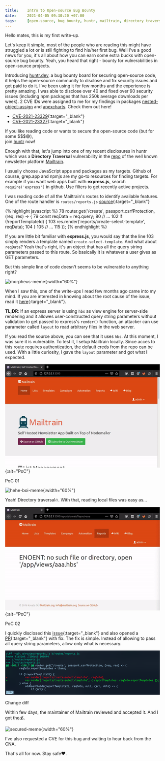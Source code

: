 ```yaml
---
title:    Intro to Open-source Bug Bounty
date:     2021-04-05 09:30:20 +07:00
tags:     [open-source, bug bounty, huntr, mailtrain, directory traversal]
---
```


Hello mates, this is my first write-up.

Let's keep it simple, most of the people who are reading this might have struggled a lot or is still fighting to find his/her first bug.
Well I've a good news for you, it's all about how you can earn some extra bucks with open-source bug bounty. Yeah, you heard that right - bounty for vulnerabilities in open-source projects.

Introducing [huntr.dev], a bug bounty board for securing open-source code, it helps the open-source community to disclose and fix security issues and get paid to do it. I've been using it for few months and the experience is pretty amazing. I was able to disclose over 40 and fixed over 90 security issues (including npm packages that has 250k average downloads per week). 2 CVE IDs were assigned to me for my findings in packages [nested-object-assign] and [apexcharts]. Check them out here!

- [CVE-2021-23329]{:target="_blank"}
- [CVE-2021-23327]{:target="_blank"}

If you like reading code or wants to secure the open-source code (but for some $$$😅),<br>join [huntr][huntr.dev] now!

Enough with that, let's jump into one of my recent disclosures in huntr which was a **Directory Traversal** vulnerability in the [repo][Mailtrain-repo] of the well known newsletter platform [Mailtrain].

I usually choose JavaScript apps and packages as my targets. Github of course, grep.app and npmjs are my go-to resources for finding targets. For example if you want web apps built with **express.js**, search `require('express')` in github. Use filters to get recently active projects.

I was reading code of all the Mailtrain's routes to identify available features. One of the route handler is `routes/reports.js` [source][vulnerable source]{:target="_blank"}

{% highlight javascript %}
78    router.get('/create', passport.csrfProtection, (req, res) => {
79      const reqData = req.query;
80      // ...
102       if (!reportTemplateId) {
103           res.render('reports/create-select-template', reqData);
104       }
105     // ...
115   });
{% endhighlight %}

If you are little bit familiar with **express.js**, you would say that the line 103 simply renders a template named `create-select-template`. And what about `reqData`? Yeah that's right, it's an object that has all the query string parameters passed to this route. So basically it is whatever a user gives as GET parameters.

But this simple line of code doesn't seems to be vulnerable to anything right?

![morpheus-meme]{:width="60%"}

When I saw this, one of the write-ups I read few months ago came into my mind. If you are interested in knowing about the root cause of the issue, read it [here][write-up]{:target="_blank"}.

**TL;DR**: If an express server is using `hbs` as view engine for server-side rendering and it allowes user-constructed query string parameters without validation to get passed to express's `render()` function, an attacker can use parameter called `layout` to read arbitrary files in the web server.

If you read the source above, you can see that it uses `hbs`. At this moment, I was sure it is vulnerable. To test it, I setup Mailtrain locally. Since acces to this route requires authentication, the default creds from the repo can be used. With a little curiosity, I gave the `layout` parameter and got what I expected.

![poc0](poc0.gif){:alt="PoC"}
<figcaption>PoC 01</figcaption>

![hehe-boi-meme]{:width="60%"}

Yeah! Directory traversal🔥. With that, reading local files was easy as...

![poc1](poc1.gif){:alt="PoC"}
<figcaption>PoC 02</figcaption>

I quickly disclosed this [issue][disclosure]{:target="_blank"} and also opened a [PR][fix]{:target="_blank"} with fix. The fix is simple. Instead of allowing to pass all query string parameters, allow only what is necessary.

![fix-diff](diff.png)
<figcaption>Change diff</figcaption>

Within few days, the maintainer of Mailtrain reviewed and accepted it. And I got the💰.

![secured-meme]{:width="60%"}

I've also requested a CVE for this bug and waiting to hear back from the CNA.

That's all for now. Stay safe❤️.

[huntr.dev]: https://huntr.dev
[nested-object-assign]: https://www.npmjs.com/package/nested-object-assign
[apexcharts]: https://www.npmjs.com/package/apexcharts
[CVE-2021-23327]: https://cve.mitre.org/cgi-bin/cvename.cgi?name=CVE-2021-23327
[CVE-2021-23329]: https://cve.mitre.org/cgi-bin/cvename.cgi?name=CVE-2021-23329
[Mailtrain]: https://mailtrain.org
[Mailtrain-repo]: https://github.com/Mailtrain-org/mailtrain
[vulnerable source]: https://github.com/Mailtrain-org/mailtrain/blob/1d34f4f14d02c2d5794e37d0431118e0e41e4e71/routes/reports.js#L78
[write-up]: https://blog.shoebpatel.com/2021/01/23/The-Secret-Parameter-LFR-and-Potential-RCE-in-NodeJS-Apps/
[morpheus-meme]: http://www.quickmeme.com/img/bf/bf1ce4989235846db014a806d6365c51b22c3fa0db3312d92f066a9b7ce2f663.jpg
[hehe-boi-meme]: https://miro.medium.com/max/942/1*SkF7PLLLQjPkGlGN_MNL4A.jpeg
[secured-meme]: https://memegenerator.net/img/instances/73937255/we-did-it-the-organization-is-100-cyber-secure.jpg
[disclosure]: https://huntr.dev/bounties/1-other-mailtrain/
[fix]: https://github.com/Mailtrain-org/mailtrain/pull/1029
[diff]: https://github.com/Mailtrain-org/mailtrain/pull/1029/files